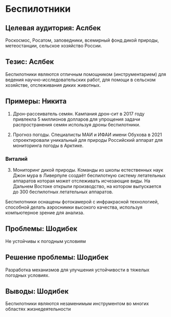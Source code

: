 # **Беспилотники**

## Целевая аудитория: Аслбек
Роскосмос, Росатом, заповедники, всемирный фонд дикой природы, метеостанции, сельское хозяйство России.



## Тезис: Аслбек
Беспилотники являются отличным помощником (инструментарием) для ведения научно-исследовательских работ, для помощи в сельском хозяйстве, отслеживания диких животных.

## Примеры: Никита
1. Дрон-рассеиватель семян. Кампания дрон-сит в 2017 году привлекла 5 миллионов долларов для упрощения задачи распространения семян используя дроны беспилотники.

2. Прогноз погоды. Специалисты МАИ и ИФАИ имени Обухова в 2021 спроектировали уникальный для природы Российский аппарат для мониторинга погоды в Арктике.

### Виталий
3. Мониторинг дикой природы. Команды из школы естественных наук Джон мура в Ливерпуле создаёт беспилотную систему летательных аппаратов которая может отслеживать исчезающие виды.  На Дальнем Востоке открыли производство, на котором выпускается до 300 беспилотных летательных аппаратов.

Беспилотники оснащены фотокамерой с инфракрасной технологией, способной делать аэроснимки высокого качества, используя компьютерное зрение для анализа.
## Проблемы: Шодибек
Не устойчивы к погодным условиям

## Решение проблемы: Шодибек
Разработка механизмов для улучшения устойчивости в тяжелых погодных условиях.
## Выводы: Шодибек
Беспилотники являются незаменимым инструментом во многих областях жизнедеятельности